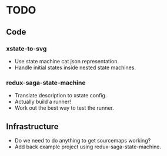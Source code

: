 # TODO

## Code

### xstate-to-svg

- Use state machine cat json representation.
- Handle initial states inside nested state machines.

### redux-saga-state-machine

- Translate description to xstate config.
- Actually build a runner!
- Work out the best way to test the runner.

## Infrastructure

- Do we need to do anything to get sourcemaps working?
- Add back example project using redux-saga-state-machine.
